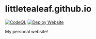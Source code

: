 # littletealeaf.github.io
[![CodeQL](https://github.com/LittleTealeaf/littletealeaf.github.io/actions/workflows/codeql.yml/badge.svg)](https://github.com/LittleTealeaf/littletealeaf.github.io/actions/workflows/codeql.yml) [![Deploy Website](https://github.com/LittleTealeaf/littletealeaf.github.io/actions/workflows/deploy.yml/badge.svg)](https://github.com/LittleTealeaf/littletealeaf.github.io/actions/workflows/deploy.yml)

My personal website!
